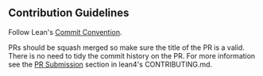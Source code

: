 ## Contribution Guidelines
Follow Lean's [Commit Convention](https://github.com/leanprover/lean4/blob/master/doc/dev/commit_convention.md).

PRs should be squash merged so make sure the title of the PR is a valid. There is no need to tidy the commit history on the PR.
For more information see the [PR Submission](https://github.com/leanprover/lean4/blob/master/CONTRIBUTING.md#pr-submission) section in 
lean4's CONTRIBUTING.md.
